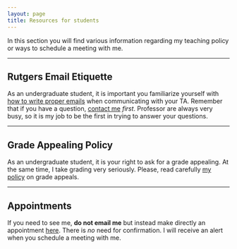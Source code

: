 ```yaml
---
layout: page
title: Resources for students
---
```


<p class="lead">
In this section you will find various information regarding my teaching policy or ways to schedule a meeting with me.
</p>

---


## Rutgers Email Etiquette
As an undergraduate student, it is important you familiarize yourself with [how to write proper emails](http://uhr.rutgers.edu/sites/default/files/userfiles/RU_Toolkit-E-mail_Etiquette.pdf) when communicating with your TA. Remember that if you have a question, [contact me](mailto:hector.bahamonde@rutgers.edu) *first*. Professor are always very busy, so it is my job to be the first in trying to answer your questions.

---

## Grade Appealing Policy
As an undergraduate student, it is your right to ask for a grade appealing. At the same time, I take grading very seriously. Please, read carefully [my policy](/resources/ReGrade_Policy.pdf) on grade appeals.

---


## Appointments
If you need to see me, **do not email me** but instead make directly an appointment <a href="https://calendly.com/bahamonde/officehours" target="_blank">here</a>. There is *no* need for confirmation. I will receive an alert when you schedule a meeting with me.


